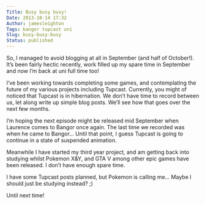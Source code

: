 ```yaml
---
Title: Busy busy busy!
Date: 2013-10-14 17:32
Author: jamesleighton
Tags: bangor tupcast uni
Slug: busy-busy-busy
Status: published
---
```


So, I managed to avoid blogging at all in September (and half of October!). It’s been fairly hectic recently, work filled up my spare time in September and now I’m back at uni full time too!

I’ve been working towards completing some games, and contemplating the future of my various projects including Tupcast. Currently, you might of noticed that Tupcast is in hibernation. We don’t have time to record between us, let along write up simple blog posts. We’ll see how that goes over the next few months.

I’m hoping the next episode might be released mid September when Laurence comes to Bangor once again. The last time we recorded was when he came to Bangor… Until that point, I guess Tupcast is going to continue in a state of suspended animation.

Meanwhile I have started my third year project, and am getting back into studying whilst Pokemon X&Y, and GTA V among other epic games have been released. I don’t have enough spare time.

I have some Tupcast posts planned, but Pokemon is calling me… Maybe I should just be studying instead? ;)

Until next time!
